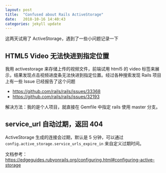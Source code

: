 ```yaml
---
layout: post
title:  "Confused about Rails ActiveStorage"
date:   2018-10-16 14:40:43
categories: jekyll update
---
```


这两天试用了 ActiveStorage，遇到了一些小问题记录一下

## HTML5 Video 无法快进到指定位置
我用 activestorage 来存储上传的视频文件，前端试用 html5 的 video 标签来展示，结果发现点击视频进度条无法快进到指定位置。经过各种搜索发现 Rails 项目上有一些 Issue 已经报告了这个问题

- <https://github.com/rails/rails/issues/33368>
- <https://github.com/rails/rails/issues/32193>

解决方法：我的是个人项目，就直接在 Gemfile 中指定 rails 使用 master 分支。

## service_url 自动过期，返回 404

ActiveStorage 生成的连接会过期，默认是 5 分钟，可以通过 `config.active_storage.service_urls_expire_in` 来自定义过期时间。

文档参考： <https://edgeguides.rubyonrails.org/configuring.html#configuring-active-storage>
